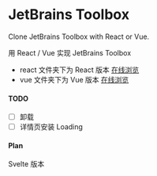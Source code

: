 # JetBrains Toolbox

Clone JetBrains Toolbox with React or Vue.

用 React / Vue 实现 JetBrains Toolbox

- react 文件夹下为 React 版本 [在线浏览](https://jbox-react.pages.dev/)
- vue 文件夹下为 Vue 版本 [在线浏览](https://jbox-vue.pages.dev/)

#### TODO

- [ ] 卸载
- [ ] 详情页安装 Loading

#### Plan

Svelte 版本
